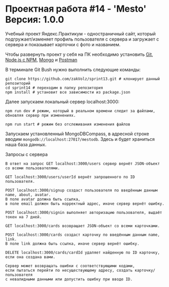 # Проектная работа #14 - 'Mesto' Версия: 1.0.0
Учебный проект Яндекс.Практикум - одностраничный сайт, который подгружает/изменяет профиль пользователя с сервера и загружает с сервера и показывает карточки с фото и названием.

Чтобы развернуть проект у себя на ПК необходимо установить [Git](https://git-scm.com/), [Node.js с NPM](https://nodejs.org/en/), [Mongo](https://www.mongodb.com/download-center/community?jmp=docs) и [Postman](https://www.postman.com/downloads/)

В терминале Git Bush нужно выполнить следующие команды:
```
git clone https://github.com/zakVolz/sprint13.git # клонирует данный репозиторий
cd sprint14 # переходим в папку репозитория
npm install # установит все зависимости из package.json
```

Далее запускаем локальный сервер localhost:3000:
```
npm run dev # режим, который в реальном времени следит за файлами, обновляя сервер при изменениях.

npm run start # режим без отслеживания изменения файлов
```

Запускаем установленный MongoDBCompass, в адресной строке вводим `mongodb://localhost:27017/mestodb`. Здесь и будет храниться наша база данных.

Запросы с сервера
```
В ответ на запрос GET localhost:3000/users сервер вернёт JSON-объект со всеми пользователями.

GET localhost:3000/users/userId вернёт запрошенного по ID пользователя.

POST localhost:3000/signup создаст пользователя по введённым данным name, about, avatar.
В поле avatar должна быть ссылка,
в поле email должен быть корректный адрес, иначе сервер вернёт ошибку.

POST localhost:3000/signin выполняет авторизацию пользователя, выдаёт токен на 7 дней.

GET localhost:3000/cards возвращает JSON-объект со всеми карточками.

POST localhost:3000/cards создаст карточку по введённым данным name, link.
В поле link должна быть ссылка, иначе сервер вернёт ошибку.

DELETE localhost:3000/cards/cardId удаляет найденную по ID карточку, если она создана вами.
```

```
Сервер может возвращать ошибки с соответствующими кодами,
если пытаться перейти по несуществующему адресу, создать карточку/пользователя
с невалидными данными или допустить ошибку при вводе ID.
```
